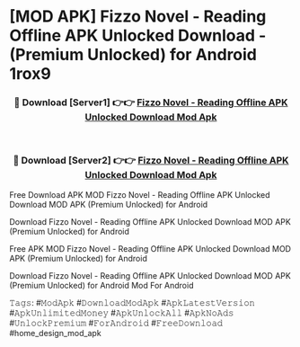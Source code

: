 # [MOD APK] Fizzo Novel - Reading Offline APK Unlocked Download - (Premium Unlocked) for Android 1rox9



<div align="center">
<h3>🔴 Download [Server1] 👉👉 <a href="https://momento.my/?title=Fizzo_Novel_-_Reading_Offline_APK_Unlocked_Download">Fizzo Novel - Reading Offline APK Unlocked Download Mod Apk</a></h3><br>

<h3>🔴 Download [Server2] 👉👉 <a href="https://momento.my/?title=Fizzo_Novel_-_Reading_Offline_APK_Unlocked_Download">Fizzo Novel - Reading Offline APK Unlocked Download Mod Apk</a></h3>
</div>



Free Download APK MOD Fizzo Novel - Reading Offline APK Unlocked Download MOD APK (Premium Unlocked) for Android

Download Fizzo Novel - Reading Offline APK Unlocked Download MOD APK (Premium Unlocked) for Android

Free APK MOD Fizzo Novel - Reading Offline APK Unlocked Download MOD APK (Premium Unlocked) for Android

Download Fizzo Novel - Reading Offline APK Unlocked Download MOD APK (Premium Unlocked) for Android Mod For Android

𝚃𝚊𝚐𝚜: #𝙼𝚘𝚍𝙰𝚙𝚔 #𝙳𝚘𝚠𝚗𝚕𝚘𝚊𝚍𝙼𝚘𝚍𝙰𝚙𝚔 #𝙰𝚙𝚔𝙻𝚊𝚝𝚎𝚜𝚝𝚅𝚎𝚛𝚜𝚒𝚘𝚗 #𝙰𝚙𝚔𝚄𝚗𝚕𝚒𝚖𝚒𝚝𝚎𝚍𝙼𝚘𝚗𝚎𝚢 #𝙰𝚙𝚔𝚄𝚗𝚕𝚘𝚌𝚔𝙰𝚕𝚕 #𝙰𝚙𝚔𝙽𝚘𝙰𝚍𝚜 #𝚄𝚗𝚕𝚘𝚌𝚔𝙿𝚛𝚎𝚖𝚒𝚞𝚖 #𝙵𝚘𝚛𝙰𝚗𝚍𝚛𝚘𝚒𝚍 #𝙵𝚛𝚎𝚎𝙳𝚘𝚠𝚗𝚕𝚘𝚊𝚍 #home_design_mod_apk
